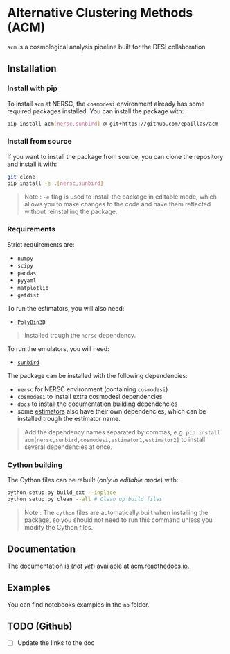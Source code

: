 # Alternative Clustering Methods (ACM)
`acm` is a cosmological analysis pipeline built for the DESI collaboration

## Installation

### Install with pip
To install `acm` at NERSC, the `cosmodesi` environment already has some required packages installed. You can install the package with:
```bash
pip install acm[nersc,sunbird] @ git+https://github.com/epaillas/acm
```

### Install from source
If you want to install the package from source, you can clone the repository and install it with:
```bash
git clone
pip install -e .[nersc,sunbird]
```

> Note : `-e` flag is used to install the package in editable mode, which allows you to make changes to the code and have them reflected without reinstalling the package.

### Requirements
Strict requirements are:
- `numpy`
- `scipy`
- `pandas` 
- `pyyaml`
- `matplotlib`
- `getdist`

To run the estimators, you will also need:
- [`PolyBin3D`](https://github.com/oliverphilcox/PolyBin3D)
> Installed trough the `nersc` dependency.


To run the emulators, you will need:
- [`sunbird`](https://github.com/florpi/sunbird)


The package can be installed with the following dependencies:
- `nersc` for NERSC environment (containing `cosmodesi`)
- `cosmodesi` to install extra cosmodesi dependencies
- `docs` to install the documentation building dependencies
- some [estimators](acm/estimators) also have their own dependencies, which can be installed trough the estimator name.

> Add the dependency names separated by commas, e.g. `pip install acm[nersc,sunbird,cosmodesi,estimator1,estimator2]` to install several dependencies at once.


### Cython building
The Cython files can be rebuilt (*only in editable mode*) with:
```bash
python setup.py build_ext --inplace 
python setup.py clean --all # Clean up build files
```
> Note : The `cython` files are automatically built when installing the package, so you should not need to run this command unless you modify the Cython files.

## Documentation
The documentation is (*not yet*) available at [acm.readthedocs.io](https://acm.readthedocs.io).

## Examples
You can find notebooks examples in the `nb` folder.


## TODO (Github)
- [ ] Update the links to the doc  
